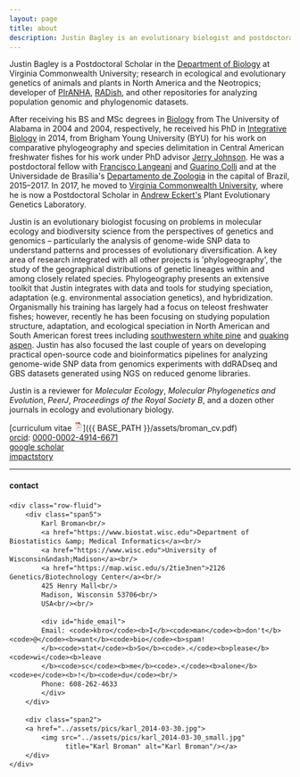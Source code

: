 ```yaml
---
layout: page
title: about
description: Justin Bagley is an evolutionary biologist and postdoctoral researcher at Virginia Commonwealth University interested in using and developing genetics-driven approaches (among others) and computational tools (bioinformatics scripts/pipelines) to understand processes shaping the diversity, distributions, and adaptive evolution of species through space and time. 
---
```


Justin Bagley is a Postdoctoral Scholar in the
[Department of Biology](https://biology.vcu.edu)
at Virginia Commonwealth University;
research in ecological and evolutionary genetics of animals
and plants in North America and the Neotropics; developer of
[PIrANHA](https://github.com/justincbagley/PIrANHA), [RADish](https://github.com/justincbagley/RADish),
and other repositories for analyzing population genomic
and phylogenomic datasets.

After receiving his BS and MSc degrees in [Biology](https://bsc.ua.edu)
from The University of Alabama in 2004 and 2004, respectively, he
received his PhD in [Integrative Biology](http://biology.byu.edu) in 2014, from 
Brigham Young University (BYU) for his work on comparative phylogeography 
and species delimitation in Central American freshwater fishes for his 
work under PhD advisor [Jerry Johnson](https://lifesciences.byu.edu/Directories/FacultyStaff/ctl/FacultyProfile/mid/5712/NetID/jbj59).
He was a postdoctoral fellow with [Francisco Langeani]() and [Guarino Colli](https://www.researchgate.net/profile/Guarino_Colli) and 
at the Universidade de Brasília's [Departamento de Zoologia](http://research.marshfieldclinic.org) 
in the capital of Brazil, 2015&ndash;2017. In 2017, he moved to 
[Virginia Commonwealth University](https://www.vcu.edu),
where he is now a Postdoctoral Scholar in [Andrew Eckert's](LINK) 
Plant Evolutionary Genetics Laboratory.

Justin is an evolutionary biologist focusing on problems in molecular ecology 
and biodiversity science from the perspectives of genetics and 
genomics &ndash; particularly the analysis of genome-wide SNP data to understand 
patterns and processes of evolutionary diversification. A key area of research integrated 
with all other projects is 'phylogeography', the study of the geographical distributions 
of genetic lineages within and among closely related species. Phylogeography presents an 
extensive toolkit that Justin integrates with data and tools for studying speciation, 
adaptation (e.g. environmental association genetics), and hybridization. Organismally 
his training has largely had a focus on teleost freshwater fishes; however, recently he has 
been focusing on studying population structure, adaptation, and ecological speciation in 
North American and South American forest trees including [southwestern white pine](LINK) 
and [quaking aspen](LINK). Justin has also focused the last couple of years on developing 
practical open-source code and bioinformatics pipelines for analyzing genome-wide SNP data 
from genomics experiments with ddRADseq and GBS datasets generated using NGS on reduced 
genome libraries.

Justin is a reviewer for _Molecular Ecology_, _Molecular Phylogenetics and Evolution_, 
_PeerJ_, _Proceedings of the Royal Society B_, and a dozen other journals in ecology and 
evolutionary biology.

[curriculum vitae ![CV as pdf](icons16/pdf-icon.png)]({{ BASE_PATH }}/assets/broman_cv.pdf)<br/>
[orcid](https://orcid.org): [0000-0002-4914-6671](https://orcid.org/0000-0002-4914-6671)<br/>
[google scholar](https://scholar.google.com/citations?sortby=pubdate&hl=en&user=42tCp5UAAAAJ&view_op=list_works)<br/>
[impactstory](https://impactstory.org/u/0000-0002-4914-6671)

---

<div class="container">
<h4><a name="contact"></a>contact</h4>

    <div class="row-fluid">
        <div class="span5">
            Karl Broman<br/>
            <a href="https://www.biostat.wisc.edu">Department of Biostatistics &amp; Medical Informatics</a><br/>
            <a href="https://www.wisc.edu">University of Wisconsin&ndash;Madison</a><br/>
            <a href="https://map.wisc.edu/s/2tie3nen">2126 Genetics/Biotechnology Center</a><br/>
            425 Henry Mall<br/>
            Madison, Wisconsin 53706<br/>
            USA<br/><br/>

            <div id="hide_email">
            Email: <code>kbro</code><b>I</b><code>man</code><b>don't</b><code>@</code><b>want</b><code>bio</code><b>spam!
            </b><code>stat</code><b>So</b><code>.</code><b>please</b><code>wi</code><b>leave
            </b><code>sc</code><b>me</b><code>.</code><b>alone</b><code>e</code><b>!</b><code>du</code><br/>
            Phone: 608-262-4633
            </div>
        </div>

        <div class="span2">
        <a href="../assets/pics/karl_2014-03-30.jpg">
            <img src="../assets/pics/karl_2014-03-30_small.jpg"
                  title="Karl Broman" alt="Karl Broman"/></a>
        </div>
    </div>
</div>
